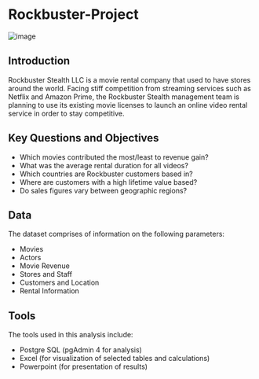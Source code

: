 # Rockbuster-Project
![image](https://github.com/isaac-otubanjo/Rockbusterproject/assets/145198177/8ee855f8-b22e-4836-a2b2-f18af5ab382d)

## Introduction
Rockbuster Stealth LLC is a movie rental company that used to have stores around the world. Facing stiff competition from streaming services such as Netflix and Amazon Prime, the Rockbuster Stealth management team is planning to use its existing movie licenses to launch an online video rental service in order to stay competitive.

## Key Questions and Objectives
- Which movies contributed the most/least to revenue gain?
- What was the average rental duration for all videos?
- Which countries are Rockbuster customers based in?
- Where are customers with a high lifetime value based?
- Do sales figures vary between geographic regions?

## Data
The dataset comprises of information on the following parameters:
- Movies
- Actors
- Movie Revenue
- Stores and Staff
- Customers and Location
- Rental Information

## Tools
The tools used in this analysis include:
- Postgre SQL (pgAdmin 4 for analysis)
- Excel (for visualization of selected tables and calculations)
- Powerpoint (for presentation of results)
